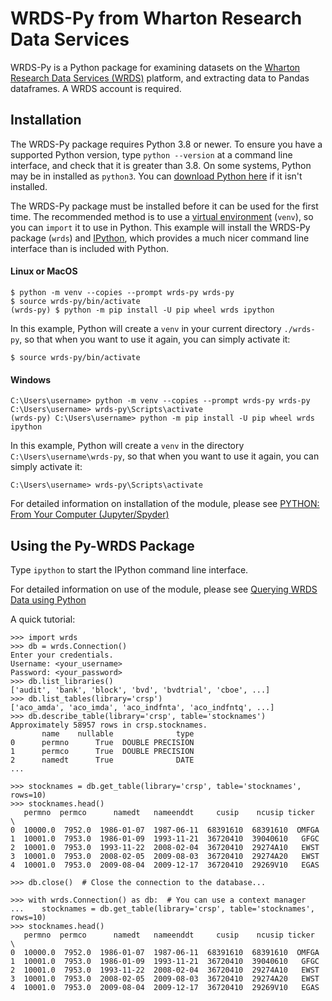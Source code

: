 # WRDS-Py from Wharton Research Data Services

WRDS-Py is a Python package for examining datasets on the [Wharton Research Data Services (WRDS)](https://wrds-www.wharton.upenn.edu) platform, and extracting data to Pandas dataframes. A WRDS account is required.

## Installation

The WRDS-Py package requires Python 3.8 or newer. To ensure you have a supported Python version, type `python --version` at a command line interface, and check that it is greater than 3.8. On some systems, Python may be in installed as `python3`. You can [download Python here](https://www.python.org/downloads/) if it isn't installed.

The WRDS-Py package must be installed before it can be used for the first time. The recommended method is to use a [virtual environment](https://packaging.python.org/en/latest/guides/installing-using-pip-and-virtual-environments/) (`venv`), so you can `import` it to use in Python. This example will install the WRDS-Py package (`wrds`) and [IPython](https://ipython.org/), which provides a much nicer command line interface than is included with Python.

#### Linux or MacOS

```
$ python -m venv --copies --prompt wrds-py wrds-py
$ source wrds-py/bin/activate
(wrds-py) $ python -m pip install -U pip wheel wrds ipython
```

In this example, Python will create a `venv` in your current directory `./wrds-py`, so that when you want to use it again, you can simply activate it:

```
$ source wrds-py/bin/activate
```

#### Windows

```
C:\Users\username> python -m venv --copies --prompt wrds-py wrds-py
C:\Users\username> wrds-py\Scripts\activate
(wrds-py) C:\Users\username> python -m pip install -U pip wheel wrds ipython
```

In this example, Python will create a `venv` in the directory `C:\Users\username\wrds-py`, so that when you want to use it again, you can simply activate it:

```
C:\Users\username> wrds-py\Scripts\activate
```

For detailed information on installation of the module, please see [PYTHON: From Your Computer (Jupyter/Spyder)](https://wrds-www.wharton.upenn.edu/pages/support/programming-wrds/programming-python/python-from-your-computer/)

## Using the Py-WRDS Package

Type `ipython` to start the IPython command line interface.

For detailed information on use of the module, please see [Querying WRDS Data using Python](https://wrds-www.wharton.upenn.edu/pages/support/programming-wrds/programming-python/querying-wrds-data-python/)

A quick tutorial:

```
>>> import wrds
>>> db = wrds.Connection()
Enter your credentials.
Username: <your_username>
Password: <your_password>
>>> db.list_libraries()
['audit', 'bank', 'block', 'bvd', 'bvdtrial', 'cboe', ...]
>>> db.list_tables(library='crsp')
['aco_amda', 'aco_imda', 'aco_indfnta', 'aco_indfntq', ...]
>>> db.describe_table(library='crsp', table='stocknames')
Approximately 58957 rows in crsp.stocknames.
       name    nullable              type
0      permno      True  DOUBLE PRECISION      
1      permco      True  DOUBLE PRECISION      
2      namedt      True              DATE
...

>>> stocknames = db.get_table(library='crsp', table='stocknames', rows=10) 
>>> stocknames.head()
   permno  permco      namedt   nameenddt     cusip    ncusip ticker  \
0  10000.0  7952.0  1986-01-07  1987-06-11  68391610  68391610  OMFGA
1  10001.0  7953.0  1986-01-09  1993-11-21  36720410  39040610   GFGC
2  10001.0  7953.0  1993-11-22  2008-02-04  36720410  29274A10   EWST
3  10001.0  7953.0  2008-02-05  2009-08-03  36720410  29274A20   EWST
4  10001.0  7953.0  2009-08-04  2009-12-17  36720410  29269V10   EGAS

>>> db.close()  # Close the connection to the database...

>>> with wrds.Connection() as db:  # You can use a context manager
...    stocknames = db.get_table(library='crsp', table='stocknames', rows=10)
>>> stocknames.head()
   permno  permco      namedt   nameenddt     cusip    ncusip ticker  \
0  10000.0  7952.0  1986-01-07  1987-06-11  68391610  68391610  OMFGA
1  10001.0  7953.0  1986-01-09  1993-11-21  36720410  39040610   GFGC
2  10001.0  7953.0  1993-11-22  2008-02-04  36720410  29274A10   EWST
3  10001.0  7953.0  2008-02-05  2009-08-03  36720410  29274A20   EWST
4  10001.0  7953.0  2009-08-04  2009-12-17  36720410  29269V10   EGAS
```
